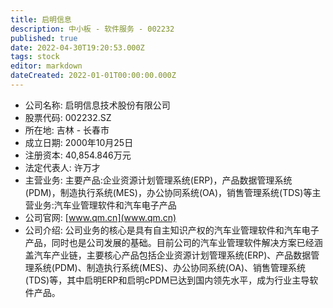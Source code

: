 ```yaml
---
title: 启明信息
description: 中小板 - 软件服务 - 002232
published: true
date: 2022-04-30T19:20:53.000Z
tags: stock
editor: markdown
dateCreated: 2022-01-01T00:00:00.000Z
---
```


- 公司名称: 启明信息技术股份有限公司
- 股票代码: 002232.SZ
- 所在地: 吉林 - 长春市
- 成立日期: 2000年10月25日
- 注册资本: 40,854.846万元
- 法定代表人: 许万才
- 主营业务: 主要产品:企业资源计划管理系统(ERP)，产品数据管理系统(PDM)，制造执行系统(MES)，办公协同系统(OA)，销售管理系统(TDS)等主营业务:汽车业管理软件和汽车电子产品
- 公司官网: [www.qm.cn](www.qm.cn)
- 公司介绍: 公司业务的核心是具有自主知识产权的汽车业管理软件和汽车电子产品，同时也是公司发展的基础。目前公司的汽车业管理软件解决方案已经涵盖汽车产业链，主要核心产品包括企业资源计划管理系统(ERP)、产品数据管理系统(PDM)、制造执行系统(MES)、办公协同系统(OA)、销售管理系统(TDS)等，其中启明ERP和启明cPDM已达到国内领先水平，成为行业主导软件产品。


